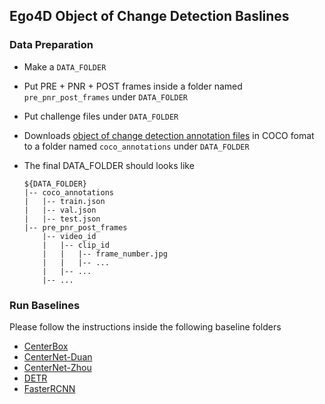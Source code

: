 
## Ego4D Object of Change Detection Baslines

### Data Preparation
- Make a `DATA_FOLDER`
- Put PRE + PNR + POST frames inside a folder named `pre_pnr_post_frames` under `DATA_FOLDER`

- Put challenge files under `DATA_FOLDER`
- Downloads [object of change detection annotation files](https://drive.google.com/drive/folders/1ynqWTYCtoBer-inHcHF_2xS24cQBjOwI?usp=sharing) in COCO fomat to a folder named `coco_annotations` under `DATA_FOLDER`
- The final DATA_FOLDER should looks like
    ```
    ${DATA_FOLDER}
    |-- coco_annotations
    |   |-- train.json
    |   |-- val.json
    |   |-- test.json
    |-- pre_pnr_post_frames
        |-- video_id
        |   |-- clip_id
        |   |   |-- frame_number.jpg
        |   |   |-- ...
        |   |-- ...
        |-- ...
    ```


### Run Baselines
Please follow the instructions inside the following baseline folders
- [CenterBox](./CenterBox)
- [CenterNet-Duan](./CenterNet-Duan)
- [CenterNet-Zhou](./CenterNet-Zhou)
- [DETR](./DETR)
- [FasterRCNN](./FasterRCNN)

